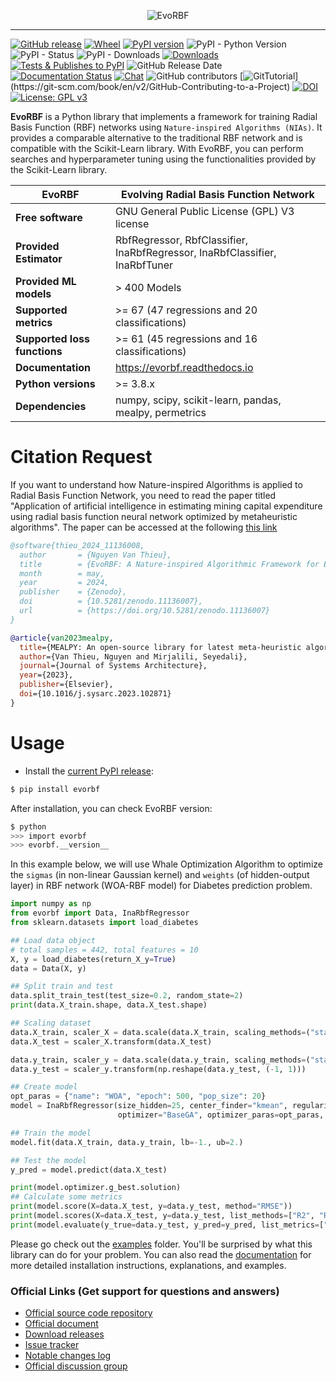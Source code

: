 
<p align="center">
<img style="max-width:100%;" src="https://thieu1995.github.io/post/2023-08/evorbf1.png" alt="EvoRBF"/>
</p>

---


[![GitHub release](https://img.shields.io/badge/release-1.0.0-yellow.svg)](https://github.com/thieu1995/evorbf/releases)
[![Wheel](https://img.shields.io/pypi/wheel/gensim.svg)](https://pypi.python.org/pypi/evorbf) 
[![PyPI version](https://badge.fury.io/py/evorbf.svg)](https://badge.fury.io/py/evorbf)
![PyPI - Python Version](https://img.shields.io/pypi/pyversions/evorbf.svg)
![PyPI - Status](https://img.shields.io/pypi/status/evorbf.svg)
![PyPI - Downloads](https://img.shields.io/pypi/dm/evorbf.svg)
[![Downloads](https://static.pepy.tech/badge/evorbf)](https://pepy.tech/project/evorbf)
[![Tests & Publishes to PyPI](https://github.com/thieu1995/evorbf/actions/workflows/publish-package.yaml/badge.svg)](https://github.com/thieu1995/evorbf/actions/workflows/publish-package.yaml)
![GitHub Release Date](https://img.shields.io/github/release-date/thieu1995/evorbf.svg)
[![Documentation Status](https://readthedocs.org/projects/evorbf/badge/?version=latest)](https://evorbf.readthedocs.io/en/latest/?badge=latest)
[![Chat](https://img.shields.io/badge/Chat-on%20Telegram-blue)](https://t.me/+fRVCJGuGJg1mNDg1)
![GitHub contributors](https://img.shields.io/github/contributors/thieu1995/evorbf.svg)
[![GitTutorial](https://img.shields.io/badge/PR-Welcome-%23FF8300.svg?)](https://git-scm.com/book/en/v2/GitHub-Contributing-to-a-Project)
[![DOI](https://zenodo.org/badge/DOI/10.5281/zenodo.11136007.svg)](https://doi.org/10.5281/zenodo.11136007)
[![License: GPL v3](https://img.shields.io/badge/License-GPLv3-blue.svg)](https://www.gnu.org/licenses/gpl-3.0)


**EvoRBF** is a Python library that implements a framework 
for training Radial Basis Function (RBF) networks using `Nature-inspired Algorithms (NIAs)`. It provides a 
comparable alternative to the traditional RBF network and is compatible with the Scikit-Learn library. With EvoRBF, you can 
perform searches and hyperparameter tuning using the functionalities provided by the Scikit-Learn library.

| **EvoRBF**                   | **Evolving Radial Basis Function Network**                                  |
|------------------------------|-----------------------------------------------------------------------------|
| **Free software**            | GNU General Public License (GPL) V3 license                                 |
| **Provided Estimator**       | RbfRegressor, RbfClassifier, InaRbfRegressor, InaRbfClassifier, InaRbfTuner |
| **Provided ML models**       | \> 400 Models                                                               |
| **Supported metrics**        | \>= 67 (47 regressions and 20 classifications)                              |
| **Supported loss functions** | \>= 61 (45 regressions and 16 classifications)                              |
| **Documentation**            | https://evorbf.readthedocs.io                                               | 
| **Python versions**          | \>= 3.8.x                                                                   |  
| **Dependencies**             | numpy, scipy, scikit-learn, pandas, mealpy, permetrics                      |


# Citation Request 

If you want to understand how Nature-inspired Algorithms is applied to Radial Basis Function Network, you 
need to read the paper titled "Application of artificial intelligence in estimating mining capital expenditure using radial basis function neural network optimized by metaheuristic algorithms". 
The paper can be accessed at the following [this link](https://doi.org/10.1016/B978-0-443-18764-3.00015-1)


```bibtex
@software{thieu_2024_11136008,
  author       = {Nguyen Van Thieu},
  title        = {EvoRBF: A Nature-inspired Algorithmic Framework for Evolving Radial Basis Function Networks},
  month        = may,
  year         = 2024,
  publisher    = {Zenodo},
  doi          = {10.5281/zenodo.11136007},
  url          = {https://doi.org/10.5281/zenodo.11136007}
}

@article{van2023mealpy,
  title={MEALPY: An open-source library for latest meta-heuristic algorithms in Python},
  author={Van Thieu, Nguyen and Mirjalili, Seyedali},
  journal={Journal of Systems Architecture},
  year={2023},
  publisher={Elsevier},
  doi={10.1016/j.sysarc.2023.102871}
}
```


# Usage

* Install the [current PyPI release](https://pypi.python.org/pypi/evorbf):
```sh 
$ pip install evorbf
```

After installation, you can check EvoRBF version:

```sh
$ python
>>> import evorbf
>>> evorbf.__version__
```

In this example below, we will use Whale Optimization Algorithm to optimize the `sigmas` (in non-linear Gaussian 
kernel) and `weights` (of hidden-output layer) in RBF network (WOA-RBF model) for Diabetes prediction problem.

```python
import numpy as np
from evorbf import Data, InaRbfRegressor
from sklearn.datasets import load_diabetes

## Load data object
# total samples = 442, total features = 10
X, y = load_diabetes(return_X_y=True)
data = Data(X, y)

## Split train and test
data.split_train_test(test_size=0.2, random_state=2)
print(data.X_train.shape, data.X_test.shape)

## Scaling dataset
data.X_train, scaler_X = data.scale(data.X_train, scaling_methods=("standard"))
data.X_test = scaler_X.transform(data.X_test)

data.y_train, scaler_y = data.scale(data.y_train, scaling_methods=("standard", ))
data.y_test = scaler_y.transform(np.reshape(data.y_test, (-1, 1)))

## Create model
opt_paras = {"name": "WOA", "epoch": 500, "pop_size": 20}
model = InaRbfRegressor(size_hidden=25, center_finder="kmean", regularization=False, lamda=0.5, obj_name="MSE",
                        optimizer="BaseGA", optimizer_paras=opt_paras, verbose=True, seed=42)

## Train the model
model.fit(data.X_train, data.y_train, lb=-1., ub=2.)

## Test the model
y_pred = model.predict(data.X_test)

print(model.optimizer.g_best.solution)
## Calculate some metrics
print(model.score(X=data.X_test, y=data.y_test, method="RMSE"))
print(model.scores(X=data.X_test, y=data.y_test, list_methods=["R2", "R", "KGE", "MAPE"]))
print(model.evaluate(y_true=data.y_test, y_pred=y_pred, list_metrics=["MSE", "RMSE", "R2S", "NSE", "KGE", "MAPE"]))
```

Please go check out the [examples](/examples) folder. You'll be surprised by what this library can do for your problem.
You can also read the [documentation](https://evorbf.readthedocs.io/) for more detailed installation 
instructions, explanations, and examples.


### Official Links (Get support for questions and answers)

* [Official source code repository](https://github.com/thieu1995/evorbf)
* [Official document](https://evorbf.readthedocs.io/)
* [Download releases](https://pypi.org/project/evorbf/) 
* [Issue tracker](https://github.com/thieu1995/evorbf/issues) 
* [Notable changes log](/ChangeLog.md)
* [Official discussion group](https://t.me/+fRVCJGuGJg1mNDg1)
